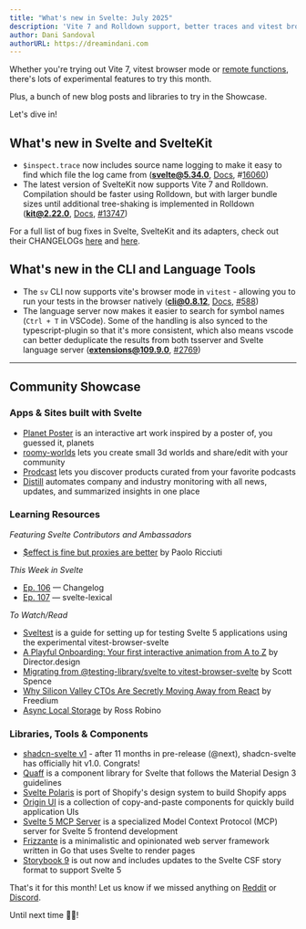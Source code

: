 ```yaml
---
title: "What's new in Svelte: July 2025"
description: 'Vite 7 and Rolldown support, better traces and vitest browser mode support'
author: Dani Sandoval
authorURL: https://dreamindani.com
---
```


Whether you're trying out Vite 7, vitest browser mode or [remote functions](https://github.com/sveltejs/kit/discussions/13897), there's lots of experimental features to try this month.

Plus, a bunch of new blog posts and libraries to try in the Showcase.

Let's dive in!

## What's new in Svelte and SvelteKit

- `$inspect.trace` now includes source name logging to make it easy to find which file the log came from (**svelte@5.34.0**, [Docs](<https://svelte.dev/docs/svelte/$inspect#$inspect.trace()>), #[16060](https://github.com/sveltejs/svelte/pull/16060))
- The latest version of SvelteKit now supports Vite 7 and Rolldown. Compilation should be faster using Rolldown, but with larger bundle sizes until additional tree-shaking is implemented in Rolldown (**kit@2.22.0**, [Docs](https://vite.dev/guide/rolldown.html#how-to-try-rolldown), [#13747](https://github.com/sveltejs/kit/pull/13747))

For a full list of bug fixes in Svelte, SvelteKit and its adapters, check out their CHANGELOGs [here](https://github.com/sveltejs/svelte/blob/main/packages/svelte/CHANGELOG.md) and [here](https://github.com/sveltejs/kit/tree/main/packages).

## What's new in the CLI and Language Tools

- The `sv` CLI now supports vite's browser mode in `vitest` - allowing you to run your tests in the browser natively (**cli@0.8.12**, [Docs](https://vitest.dev/guide/browser/), [#588](https://github.com/sveltejs/cli/pull/588))
- The language server now makes it easier to search for symbol names (`Ctrl + T` in VSCode). Some of the handling is also synced to the typescript-plugin so that it's more consistent, which also means vscode can better deduplicate the results from both tsserver and Svelte language server (**extensions@109.9.0**, [#2769](https://github.com/sveltejs/language-tools/pull/2769))

---

## Community Showcase

### Apps & Sites built with Svelte

- [Planet Poster](https://planet-poster.vercel.app/) is an interactive art work inspired by a poster of, you guessed it, planets
- [roomy-worlds](https://github.com/flo-bit/roomy-worlds) lets you create small 3d worlds and share/edit with your community
- [Prodcast](https://www.prodcastapp.com/) lets you discover products curated from your favorite podcasts
- [Distill](https://www.distillintelligence.com/) automates company and industry monitoring with all news, updates, and summarized insights in one place

### Learning Resources

_Featuring Svelte Contributors and Ambassadors_

- [$effect is fine but proxies are better](https://ricciuti.me/blog/effect-is-fine-but-proxies-are-better) by Paolo Ricciuti

_This Week in Svelte_

- [Ep. 106](https://www.youtube.com/watch?v=_7_8HKvee8M) — Changelog
- [Ep. 107](https://www.youtube.com/watch?v=Ijb8l9XEz2g) — svelte-lexical

_To Watch/Read_

- [Sveltest](https://sveltest.dev/docs/getting-started) is a guide for setting up for testing Svelte 5 applications using the experimental vitest-browser-svelte
- [A Playful Onboarding: Your first interactive animation from A to Z](https://director.design/chapters/playful-onboarding) by Director.design
- [Migrating from @testing-library/svelte to vitest-browser-svelte](https://scottspence.com/posts/migrating-from-testing-library-svelte-to-vitest-browser-svelte) by Scott Spence
- [Why Silicon Valley CTOs Are Secretly Moving Away from React](https://freedium.cfd/https://javascript.plainenglish.io/why-silicon-valley-ctos-are-secretly-moving-away-from-react-bdf64f0b6072) by Freedium
- [Async Local Storage](https://blog.robino.dev/posts/async-local-storage) by Ross Robino

### Libraries, Tools & Components

- [shadcn-svelte v1](https://shadcn-svelte.com/) - after 11 months in pre-release (@next), shadcn-svelte has officially hit v1.0. Congrats!
- [Quaff](https://github.com/quaffui/quaff) is a component library for Svelte that follows the Material Design 3 guidelines
- [Svelte Polaris](https://github.com/subhendupsingh/svelte-polaris) is port of Shopify's design system to build Shopify apps
- [Origin UI](https://originui-svelte.pages.dev/) is a collection of copy-and-paste components for quickly build application UIs
- [Svelte 5 MCP Server](https://github.com/StudentOfJS/svelte5-mcp) is a specialized Model Context Protocol (MCP) server for Svelte 5 frontend development
- [Frizzante](https://razshare.github.io/frizzante-docs/guides/get-started/) is a minimalistic and opinionated web server framework written in Go that uses Svelte to render pages
- [Storybook 9](https://storybook.js.org/blog/storybook-9/) is out now and includes updates to the Svelte CSF story format to support Svelte 5

That's it for this month! Let us know if we missed anything on [Reddit](https://www.reddit.com/r/sveltejs/) or [Discord](https://discord.gg/svelte).

Until next time 👋🏼!
